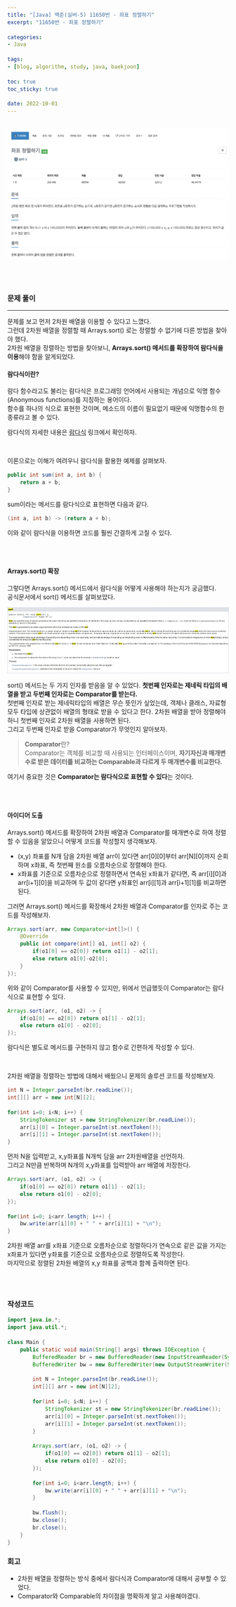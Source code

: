 ```yaml
--- 
title: "[Java] 백준(실버-5) 11650번 - 좌표 정렬하기" 
excerpt: "11650번 - 좌표 정렬하기" 

categories: 
- Java

tags:
- [blog, algorithm, study, java, baekjoon]

toc: true
toc_sticky: true

date: 2022-10-01
--- 
```


<br>

<center><img src="/assets/images/baekjoon/11650.png"></center>

<br><br>

### 문제 풀이
---
문제를 보고 먼저 2차원 배열을 이용할 수 있다고 느꼈다. <br>
그런데 2차원 배열을 정렬할 때 Arrays.sort() 로는 정렬할 수 없기에 다른 방법을 찾아야 했다. <br>
2차원 배열을 정렬하는 방법을 찾아보니, **Arrays.sort() 메서드를 확장하여 람다식을 이용**해야 함을 알게되었다. <br>

#### 람다식이란?
람다 함수라고도 불리는 람다식은 프로그래밍 언어에서 사용되는 개념으로 익명 함수(Anonymous functions)를 지칭하는 용어이다. <br>
함수를 하나의 식으로 표현한 것이며, 메소드의 이름이 필요없기 때문에 익명함수의 한 종류라고 볼 수 있다.

람다식의 자세한 내용은 [람다식](https://namu.wiki/w/%EB%9E%8C%EB%8B%A4%EC%8B%9D) 링크에서 확인하자.

<br>

이론으로는 이해가 여려우니 람다식을 활용한 예제를 살펴보자.
```java
public int sum(int a, int b) {
    return a + b;
}
```
sum이라는 메서드를 람다식으로 표현하면 다음과 같다.

```java
(int a, int b) -> (return a + b);
```
이와 같이 람다식을 이용하면 코드를 훨씬 간결하게 고칠 수 있다.

<br><br>

#### Arrays.sort() 확장
그렇다면 Arrays.sort() 메서드에서 람다식을 어떻게 사용해야 하는지가 궁금했다. <br>
공식문서에서 sort() 메서드를 살펴보았다. <br>

<img src="/assets/images/baekjoon/11650-attach.png">

<br>

sort() 메서드는 두 가지 인자를 받음을 알 수 있었다. **첫번째 인자로는 제네릭 타입의 배열을 받고 두번째 인자로는 Comparator를 받는다.** <br>
첫번째 인자로 받는 제네릭타입의 배열은 무슨 뜻인가 싶었는데, 객체나 클래스, 자료형 모두 타입에 상관없이 배열의 형태로 받을 수 있다고 한다. 2차원 배열을 받아 정렬해야 하니 첫번째 인자로 2차원 배열을 사용하면 된다. <br>
그리고 두번째 인자로 받을 Comparator가 무엇인지 알아보자.

> **Comparator**란? <br>
Comparator는 객체를 비교할 때 사용되는 인터페이스이며, **자기자신과 매개변수로 받은 데이터를 비교하는 Comparable과 다르게 두 매개변수를 비교한다.**

여기서 중요한 것은 **Comparator는 람다식으로 표현할 수 있다**는 것이다. <br>

<br><br>

#### 아이디어 도출
Arrays.sort() 메서드를 확장하여 2차원 배열과 Comparator를 매개변수로 하여 정렬할 수 있음을 알았으니 어떻게 코드를 작성할지 생각해보자. <br>

- (x,y) 좌표를 N개 담을 2차원 배열 arr이 있다면 arr[0][0]부터 arr[N][0]까지 순회하며 x좌표, 즉 첫번째 원소를 오름차순으로 정렬해야 한다.
- x좌표를 기준으로 오름차순으로 정렬하면서 연속된 x좌표가 같다면, 즉 arr[i][0]과 arr[i+1][0]을 비교하며 두 값이 같다면 y좌표인 arr[i][1]과 arr[i+1][1]를 비교하면 된다.

그러면 Arrays.sort() 메서드를 확장해서 2차원 배열과 Comparator를 인자로 주는 코드를 작성해보자.

```java
Arrays.sort(arr, new Comparator<int[]>() {
    @Override
    public int compare(int[] o1, int[] o2) {
        if(o1[0] == o2[0]) return o1[1] - o2[1];
        else return o1[0]-o2[0];
    }
});
```
위와 같이 Comparator를 사용할 수 있지만, 위에서 언급했듯이 Comparator는 람다식으로 표현할 수 있다.

```java
Arrays.sort(arr, (o1, o2) -> {
    if(o1[0] == o2[0]) return o1[1] - o2[1];
    else return o1[0] - o2[0];
});
```
람다식은 별도로 메서드를 구현하지 않고 함수로 간편하게 작성할 수 있다.


<br>

2차원 배열을 정렬하는 방법에 대해서 배웠으니 문제의 솔루션 코드를 작성해보자.

```java
int N = Integer.parseInt(br.readLine());
int[][] arr = new int[N][2];

for(int i=0; i<N; i++) {
    StringTokenizer st = new StringTokenizer(br.readLine());
    arr[i][0] = Integer.parseInt(st.nextToken());
    arr[i][1] = Integer.parseInt(st.nextToken());
}
```
먼저 N을 입력받고, x,y좌표를 N개씩 담을 arr 2차원배열을 선언하자. <br>
그리고 N만큼 반복하며 N개의 x,y좌표를 입력받아 arr 배열에 저장한다.

```java
Arrays.sort(arr, (o1, o2) -> {
    if(o1[0] == o2[0]) return o1[1] - o2[1];
    else return o1[0] - o2[0];
});

for(int i=0; i<arr.length; i++) {
    bw.write(arr[i][0] + " " + arr[i][1] + "\n");
}
```
2차원 배열 arr를 x좌표 기준으로 오름차순으로 정렬하다가 연속으로 같은 값을 가지는 x좌표가 있다면 y좌표를 기준으로 오름차순으로 정렬하도록 작성한다. <br>
마지막으로 정렬된 2차원 배열의 x,y 좌표를 공백과 함께 출력하면 된다.

<br><br>

### 작성코드
```java
import java.io.*;
import java.util.*;

class Main {
    public static void main(String[] args) throws IOException {
        BufferedReader br = new BufferedReader(new InputStreamReader(System.in));
        BufferedWriter bw = new BufferedWriter(new OutputStreamWriter(System.out));

        int N = Integer.parseInt(br.readLine());
        int[][] arr = new int[N][2];

        for(int i=0; i<N; i++) {
            StringTokenizer st = new StringTokenizer(br.readLine());
            arr[i][0] = Integer.parseInt(st.nextToken());
            arr[i][1] = Integer.parseInt(st.nextToken());
        }

        Arrays.sort(arr, (o1, o2) -> {
			if(o1[0] == o2[0]) return o1[1] - o2[1];
			else return o1[0] - o2[0];
		});

        for(int i=0; i<arr.length; i++) {
            bw.write(arr[i][0] + " " + arr[i][1] + "\n");
        }

        bw.flush();
        bw.close();
        br.close();
    }
}
```

### 회고
- 2차원 배열을 정렬하는 방식 중에서 람다식과 Comparator에 대해서 공부할 수 있었다.
- Comparator와 Comparable의 차이점을 명확하게 알고 사용해야겠다.